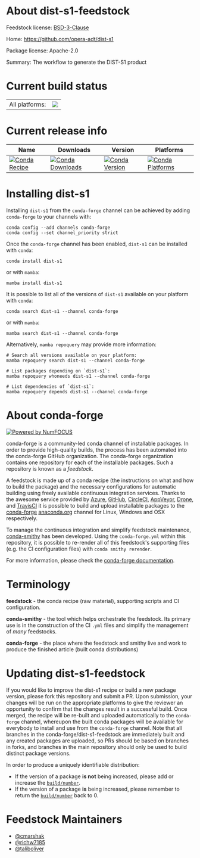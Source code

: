 About dist-s1-feedstock
=======================

Feedstock license: [BSD-3-Clause](https://github.com/conda-forge/dist-s1-feedstock/blob/main/LICENSE.txt)

Home: https://github.com/opera-adt/dist-s1

Package license: Apache-2.0

Summary: The workflow to generate the DIST-S1 product

Current build status
====================


<table><tr><td>All platforms:</td>
    <td>
      <a href="https://dev.azure.com/conda-forge/feedstock-builds/_build/latest?definitionId=24817&branchName=main">
        <img src="https://dev.azure.com/conda-forge/feedstock-builds/_apis/build/status/dist-s1-feedstock?branchName=main">
      </a>
    </td>
  </tr>
</table>

Current release info
====================

| Name | Downloads | Version | Platforms |
| --- | --- | --- | --- |
| [![Conda Recipe](https://img.shields.io/badge/recipe-dist--s1-green.svg)](https://anaconda.org/conda-forge/dist-s1) | [![Conda Downloads](https://img.shields.io/conda/dn/conda-forge/dist-s1.svg)](https://anaconda.org/conda-forge/dist-s1) | [![Conda Version](https://img.shields.io/conda/vn/conda-forge/dist-s1.svg)](https://anaconda.org/conda-forge/dist-s1) | [![Conda Platforms](https://img.shields.io/conda/pn/conda-forge/dist-s1.svg)](https://anaconda.org/conda-forge/dist-s1) |

Installing dist-s1
==================

Installing `dist-s1` from the `conda-forge` channel can be achieved by adding `conda-forge` to your channels with:

```
conda config --add channels conda-forge
conda config --set channel_priority strict
```

Once the `conda-forge` channel has been enabled, `dist-s1` can be installed with `conda`:

```
conda install dist-s1
```

or with `mamba`:

```
mamba install dist-s1
```

It is possible to list all of the versions of `dist-s1` available on your platform with `conda`:

```
conda search dist-s1 --channel conda-forge
```

or with `mamba`:

```
mamba search dist-s1 --channel conda-forge
```

Alternatively, `mamba repoquery` may provide more information:

```
# Search all versions available on your platform:
mamba repoquery search dist-s1 --channel conda-forge

# List packages depending on `dist-s1`:
mamba repoquery whoneeds dist-s1 --channel conda-forge

# List dependencies of `dist-s1`:
mamba repoquery depends dist-s1 --channel conda-forge
```


About conda-forge
=================

[![Powered by
NumFOCUS](https://img.shields.io/badge/powered%20by-NumFOCUS-orange.svg?style=flat&colorA=E1523D&colorB=007D8A)](https://numfocus.org)

conda-forge is a community-led conda channel of installable packages.
In order to provide high-quality builds, the process has been automated into the
conda-forge GitHub organization. The conda-forge organization contains one repository
for each of the installable packages. Such a repository is known as a *feedstock*.

A feedstock is made up of a conda recipe (the instructions on what and how to build
the package) and the necessary configurations for automatic building using freely
available continuous integration services. Thanks to the awesome service provided by
[Azure](https://azure.microsoft.com/en-us/services/devops/), [GitHub](https://github.com/),
[CircleCI](https://circleci.com/), [AppVeyor](https://www.appveyor.com/),
[Drone](https://cloud.drone.io/welcome), and [TravisCI](https://travis-ci.com/)
it is possible to build and upload installable packages to the
[conda-forge](https://anaconda.org/conda-forge) [anaconda.org](https://anaconda.org/)
channel for Linux, Windows and OSX respectively.

To manage the continuous integration and simplify feedstock maintenance,
[conda-smithy](https://github.com/conda-forge/conda-smithy) has been developed.
Using the ``conda-forge.yml`` within this repository, it is possible to re-render all of
this feedstock's supporting files (e.g. the CI configuration files) with ``conda smithy rerender``.

For more information, please check the [conda-forge documentation](https://conda-forge.org/docs/).

Terminology
===========

**feedstock** - the conda recipe (raw material), supporting scripts and CI configuration.

**conda-smithy** - the tool which helps orchestrate the feedstock.
                   Its primary use is in the construction of the CI ``.yml`` files
                   and simplify the management of *many* feedstocks.

**conda-forge** - the place where the feedstock and smithy live and work to
                  produce the finished article (built conda distributions)


Updating dist-s1-feedstock
==========================

If you would like to improve the dist-s1 recipe or build a new
package version, please fork this repository and submit a PR. Upon submission,
your changes will be run on the appropriate platforms to give the reviewer an
opportunity to confirm that the changes result in a successful build. Once
merged, the recipe will be re-built and uploaded automatically to the
`conda-forge` channel, whereupon the built conda packages will be available for
everybody to install and use from the `conda-forge` channel.
Note that all branches in the conda-forge/dist-s1-feedstock are
immediately built and any created packages are uploaded, so PRs should be based
on branches in forks, and branches in the main repository should only be used to
build distinct package versions.

In order to produce a uniquely identifiable distribution:
 * If the version of a package **is not** being increased, please add or increase
   the [``build/number``](https://docs.conda.io/projects/conda-build/en/latest/resources/define-metadata.html#build-number-and-string).
 * If the version of a package **is** being increased, please remember to return
   the [``build/number``](https://docs.conda.io/projects/conda-build/en/latest/resources/define-metadata.html#build-number-and-string)
   back to 0.

Feedstock Maintainers
=====================

* [@cmarshak](https://github.com/cmarshak/)
* [@richw7185](https://github.com/richw7185/)
* [@taliboliver](https://github.com/taliboliver/)

